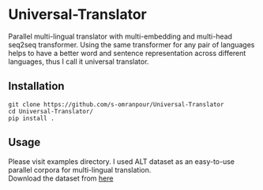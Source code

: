 # Universal-Translator

Parallel multi-lingual translator with multi-embedding and multi-head seq2seq transformer. Using the same transformer for any pair of languages helps to have a better word and sentence representation across different languages, thus I call it universal translator.

## Installation
```
git clone https://github.com/s-omranpour/Universal-Translator
cd Universal-Translator/
pip install .
```

## Usage
Please visit examples directory. I used ALT dataset as an easy-to-use parallel corpora for multi-lingual translation. </br>
Download the dataset from [here](https://www2.nict.go.jp/astrec-att/member/mutiyama/ALT/ALT-Parallel-Corpus-20191206.zip)

